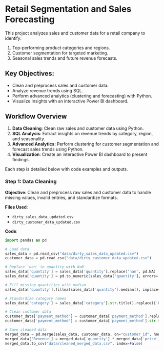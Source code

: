 # Retail Segmentation and Sales Forecasting

This project analyzes sales and customer data for a retail company to identify:
1. Top-performing product categories and regions.
2. Customer segmentation for targeted marketing.
3. Seasonal sales trends and future revenue forecasts.

## Key Objectives:
- Clean and preprocess sales and customer data.
- Analyze revenue trends using SQL.
- Perform advanced analytics (clustering and forecasting) with Python.
- Visualize insights with an interactive Power BI dashboard.

## Workflow Overview

1. **Data Cleaning**: Clean raw sales and customer data using Python.
2. **SQL Analysis**: Extract insights on revenue trends by category, region, and seasonality.
3. **Advanced Analytics**: Perform clustering for customer segmentation and forecast sales trends using Python.
4. **Visualization**: Create an interactive Power BI dashboard to present findings.

Each step is detailed below with code examples and outputs.

### Step 1: Data Cleaning
**Objective**: Clean and preprocess raw sales and customer data to handle missing values, invalid entries, and standardize formats.

**Files Used**:
- `dirty_sales_data_updated.csv`
- `dirty_customer_data_updated.csv`

**Code**:
```python
import pandas as pd

# Load data
sales_data = pd.read_csv("data/dirty_sales_data_updated.csv")
customer_data = pd.read_csv("data/dirty_customer_data_updated.csv")

# Replace 'nan' in quantity with NaN
sales_data['quantity'] = sales_data['quantity'].replace('nan', pd.NA)
sales_data['quantity'] = pd.to_numeric(sales_data['quantity'], errors='coerce')

# Fill missing quantities with median
sales_data['quantity'].fillna(sales_data['quantity'].median(), inplace=True)

# Standardize category names
sales_data['category'] = sales_data['category'].str.title().replace({'Food': 'Food & Beverage', 'Clothes': 'Clothing'})

# Clean customer data
customer_data['payment_method'] = customer_data['payment_method'].replace('Paypal', 'Unknown')
customer_data['payment_method'] = customer_data['payment_method'].str.title()

# Save cleaned data
merged_data = pd.merge(sales_data, customer_data, on="customer_id", how="inner")
merged_data['Revenue'] = merged_data['quantity'] * merged_data['price']
merged_data.to_csv("data/cleaned_merged_data.csv", index=False)
